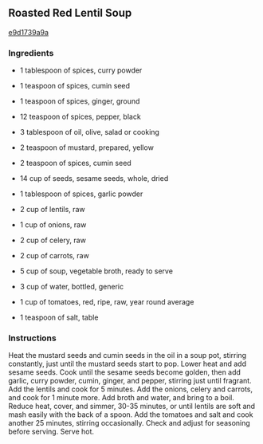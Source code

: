 ## Roasted Red Lentil Soup

[e9d1739a9a](http://www.food.com/recipe/roasted-red-lentil-soup-81287)

### Ingredients

 - 1 tablespoon of spices, curry powder

 - 1 teaspoon of spices, cumin seed

 - 1 teaspoon of spices, ginger, ground

 - 12 teaspoon of spices, pepper, black

 - 3 tablespoon of oil, olive, salad or cooking

 - 2 teaspoon of mustard, prepared, yellow

 - 2 teaspoon of spices, cumin seed

 - 14 cup of seeds, sesame seeds, whole, dried

 - 1 tablespoon of spices, garlic powder

 - 2 cup of lentils, raw

 - 1 cup of onions, raw

 - 2 cup of celery, raw

 - 2 cup of carrots, raw

 - 5 cup of soup, vegetable broth, ready to serve

 - 3 cup of water, bottled, generic

 - 1 cup of tomatoes, red, ripe, raw, year round average

 - 1 teaspoon of salt, table

### Instructions

Heat the mustard seeds and cumin seeds in the oil in a soup pot, stirring constantly, just until the mustard seeds start to pop. Lower heat and add sesame seeds. Cook until the sesame seeds become golden, then add garlic, curry powder, cumin, ginger, and pepper, stirring just until fragrant. Add the lentils and cook for 5 minutes. Add the onions, celery and carrots, and cook for 1 minute more. Add broth and water, and bring to a boil. Reduce heat, cover, and simmer, 30-35 minutes, or until lentils are soft and mash easily with the back of a spoon. Add the tomatoes and salt and cook another 25 minutes, stirring occasionally. Check and adjust for seasoning before serving. Serve hot.